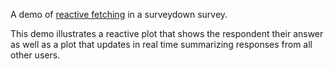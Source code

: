 A demo of [reactive fetching](https://surveydown.org/fetch-data.html#reactive-fetching) in a surveydown survey.

This demo illustrates a reactive plot that shows the respondent their answer as well as a plot that updates in real time summarizing responses from all other users.